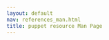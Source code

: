 ```yaml
---
layout: default
nav: references_man.html
title: puppet resource Man Page
---
```


<div class='mp'>


</div>
